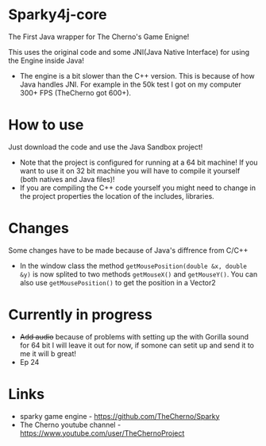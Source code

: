 # Sparky4j-core
The First Java wrapper for The Cherno's Game Enigne!

This uses the original code and some JNI(Java Native Interface) for using the Engine inside Java!

* The engine is a bit slower than the C++ version. This is because of how Java handles JNI. For example in the 50k test I got on my computer 300+ FPS (TheCherno got 600+).

# How to use
Just download the code and use the Java Sandbox project!

* Note that the project is configured for running at a 64 bit machine! If you want to use it on 32 bit machine you will have to compile it yourself (both natives and Java files)!
* If you are compiling the C++ code yourself you might need to change in the project properties the location of the includes, libraries.

# Changes
Some changes have to be made because of Java's diffrence from C/C++

* In the window class the method `getMousePosition(double &x, double &y)` is now splited to two methods
  ` getMouseX() ` and ` getMouseY() `. You can also use `getMousePosition()` to get the position in a Vector2

# Currently in progress
* ~~Add audio~~ because of problems with setting up the with Gorilla sound for 64 bit I will leave it out for now, if somone can setit up and send it to me it will b great!
* Ep 24

# Links
* sparky game engine - https://github.com/TheCherno/Sparky
* The Cherno youtube channel - https://www.youtube.com/user/TheChernoProject
